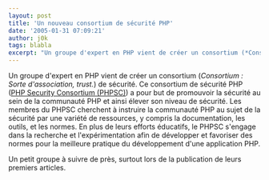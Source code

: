 ```yaml
---
layout: post
title: 'Un nouveau consortium de sécurité PHP'
date: '2005-01-31 07:09:21'
author: j0k
tags: blabla
excerpt: "Un groupe d'expert en PHP vient de créer un consortium (*Consortium : Sorte d'association, trust.*) de sécurité.     \nCe consortium de sécurité PHP ([PHP Security Consortium (PHPSC)](http://phpsec.org/)) a pour but de promouvoir la sécurité au sein de la communauté PHP et ainsi élever son niveau de sécurité.   )   Les membres du PHPSC      …"
---
```


Un groupe d'expert en PHP vient de créer un consortium (*Consortium : Sorte d'association, trust.*) de sécurité.
Ce consortium de sécurité PHP ([PHP Security Consortium (PHPSC)](http://phpsec.org/)) a pour but de promouvoir la sécurité au sein de la communauté PHP et ainsi élever son niveau de sécurité.
   Les membres du PHPSC cherchent à instruire la communauté PHP au sujet de la sécurité par une variété de ressources, y compris la documentation, les outils, et les normes. En plus de leurs efforts éducatifs, le PHPSC s'engage dans la recherche et l'expérimentation afin de développer et favoriser des normes pour la meilleure pratique du développement d'une application PHP.

Un petit groupe à suivre de près, surtout lors de la publication de leurs premiers articles.

